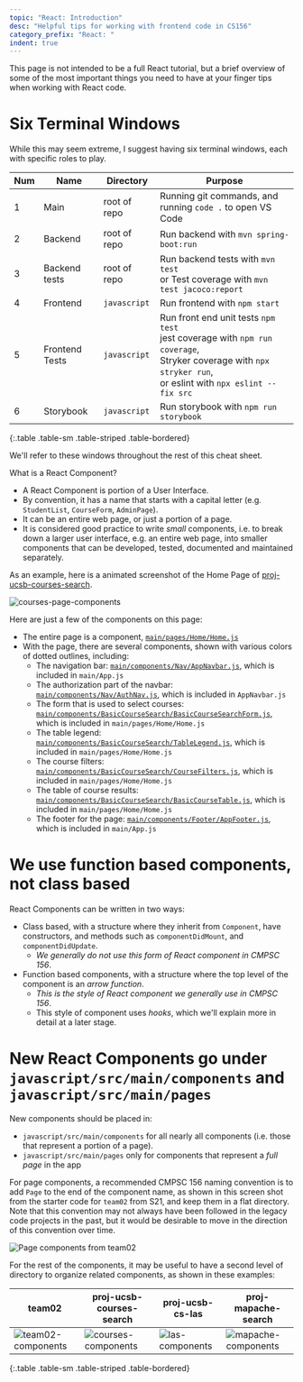 ```yaml
---
topic: "React: Introduction"
desc: "Helpful tips for working with frontend code in CS156"
category_prefix: "React: "
indent: true
---
```


This page is not intended to be a full React tutorial, but a brief overview of some of the 
most important things you need to have at your finger tips when working with React code.


# Six Terminal Windows

While this may seem extreme, I suggest having six terminal windows, each with specific roles to play.

| Num | Name | Directory | Purpose |
|-----|------|-----------|---------|
| 1 | Main | root of repo | Running git commands, and running `code .` to open VS Code |
| 2 | Backend | root of repo | Run backend with `mvn spring-boot:run` |
| 3 | Backend tests | root of repo | Run backend tests with `mvn test` <br /> or Test coverage with `mvn test jacoco:report` |
| 4 | Frontend | `javascript` | Run frontend with `npm start` |
| 5 | Frontend Tests | `javascript` | Run front end unit tests `npm test`<br /> jest coverage with `npm run coverage`, <br />Stryker coverage with `npx stryker run`, <br /> or eslint with `npx eslint --fix src` |
| 6 | Storybook | `javascript` | Run storybook with `npm run storybook` |
{:.table .table-sm .table-striped .table-bordered}

We'll refer to these windows throughout the rest of this cheat sheet.


What is a React Component?

* A React Component is portion of a User Interface.
* By convention, it has a name that starts with a capital letter (e.g. `StudentList`, `CourseForm`, `AdminPage`).
* It can be an entire web page, or just a portion of a page.
* It is considered good practice to write *small* components, i.e. to break down a larger user interface, e.g. an entire web page,
  into smaller components that can be developed, tested, documented and maintained separately.

As an example, here is a animated screenshot of the Home Page of [proj-ucsb-courses-search](http://proj-ucsb-courses-search.herokuapp.com/).

![courses-page-components](proj-ucsb-courses-search-home-page-components.gif)

Here are just a few of the components on this page:

* The entire page is a component, [`main/pages/Home/Home.js`](https://github.com/ucsb-cs156-s21/proj-ucsb-courses-search/blob/main/javascript/src/main/pages/Home/Home.js)
* With the page, there are several components, shown with various colors of dotted outlines, including:
  -  The navigation bar: [`main/components/Nav/AppNavbar.js`](https://github.com/ucsb-cs156-s21/proj-ucsb-courses-search/blob/main/javascript/src/main/components/Nav/AppNavbar.js), which is included in `main/App.js`
  -  The authorization part of the navbar: [`main/components/Nav/AuthNav.js`](https://github.com/ucsb-cs156-s21/proj-ucsb-courses-search/blob/main/javascript/src/main/components/Nav/AuthNav.js), which is included in `AppNavbar.js`
  -  The form that is used to select courses:  [`main/components/BasicCourseSearch/BasicCourseSearchForm.js`](https://github.com/ucsb-cs156-s21/proj-ucsb-courses-search/blob/main/javascript/src/main/components/BasicCourseSearch/BasicCourseSearchForm.js), which is included in `main/pages/Home/Home.js`
  -   The table legend:  [`main/components/BasicCourseSearch/TableLegend.js`](https://github.com/ucsb-cs156-s21/proj-ucsb-courses-search/blob/main/javascript/src/main/components/BasicCourseSearch/TableLegend.js), which is included in `main/pages/Home/Home.js`
  -   The course filters:  [`main/components/BasicCourseSearch/CourseFilters.js`](https://github.com/ucsb-cs156-s21/proj-ucsb-courses-search/blob/main/javascript/src/main/components/BasicCourseSearch/CourseFilters.js), which is included in `main/pages/Home/Home.js`
  -  The table of course results:  [`main/components/BasicCourseSearch/BasicCourseTable.js`](https://github.com/ucsb-cs156-s21/proj-ucsb-courses-search/blob/main/javascript/src/main/components/BasicCourseSearch/BasicCourseTable.js), which is included in `main/pages/Home/Home.js`
  -  The footer for the page:  [`main/components/Footer/AppFooter.js`](https://github.com/ucsb-cs156-s21/proj-ucsb-courses-search/blob/main/javascript/src/main/components/Footer/AppFooter.js), which is included in `main/App.js`
 

# We use function based components, not class based

React Components can be written in two ways:
* Class based, with a structure where they inherit from `Component`, have constructors, and methods such as `componentDidMount`, and `componentDidUpdate`.  
  - *We generally do not use this form of React component in CMPSC 156*.
* Function based components, with a structure where the top level of the component is an *arrow function*.  
  - *This is the style of React component we generally use in CMPSC 156*.
  - This style of component uses *hooks*, which we'll explain more in detail at a later stage.

# New React Components go under `javascript/src/main/components` and  `javascript/src/main/pages`

New components should be placed in:
* `javascript/src/main/components` for all nearly all components (i.e. those that represent a portion of a page).
* `javascript/src/main/pages` only for components that represent a *full page* in the app

For page components, a recommended CMPSC 156 naming convention is to add `Page` to the end of the component name, as shown in this 
screen shot from the starter code for `team02` from S21, and keep them in a flat directory. Note that this convention may not always have been followed in the legacy code projects in the past, but it would be desirable to move in the direction of this convention over time.
     
![Page components from team02](team02-page-components.png)   
     
For the rest of the components, it may be useful to have a second level of directory to organize related components,
as shown in these examples:

| team02 | proj-ucsb-courses-search | proj-ucsb-cs-las | proj-mapache-search |
|-|-|-|-|
| ![team02-components](team02-components.png) | ![courses-components](courses-components.png)  | ![las-components](las-components.png)  | ![mapache-components](mapache-components.png) |
{:.table .table-sm .table-striped .table-bordered}



   

 
